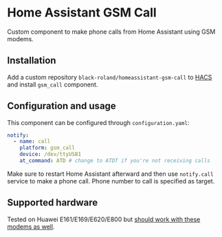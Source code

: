 # Home Assistant GSM Call

Custom component to make phone calls from Home Assistant using GSM modems.

## Installation

Add a custom repository `black-roland/homeassistant-gsm-call` to [HACS](https://hacs.xyz/) and install `gsm_call` component.

## Configuration and usage

This component can be configured through `configuration.yaml`:

```yaml
notify:
  - name: call
    platform: gsm_call
    device: /dev/ttyUSB1
    at_command: ATD # change to ATDT if you're not receiving calls
```

Make sure to restart Home Assistant afterward and then use `notify.call` service to make a phone call. Phone number to call is specified as target.

## Supported hardware

Tested on Huawei E161/E169/E620/E800 but [should work with these modems as well](https://www.home-assistant.io/integrations/sms/#list-of-modems-known-to-work).
